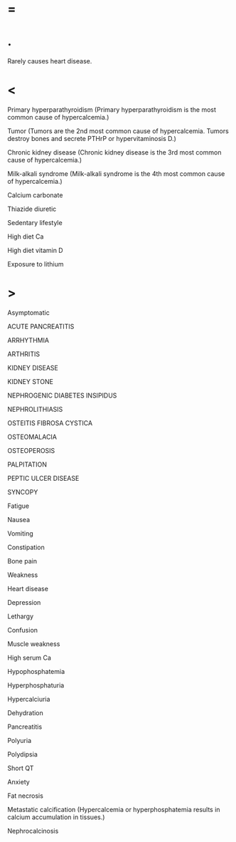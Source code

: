 # =

# .

Rarely causes heart disease.

# <

Primary hyperparathyroidism (Primary hyperparathyroidism is the most common cause of hypercalcemia.)

Tumor (Tumors are the 2nd most common cause of hypercalcemia. Tumors destroy bones and secrete PTHrP or hypervitaminosis D.)

Chronic kidney disease (Chronic kidney disease is the 3rd most common cause of hypercalcemia.)

Milk-alkali syndrome (Milk-alkali syndrome is the 4th most common cause of hypercalcemia.)

Calcium carbonate

Thiazide diuretic

Sedentary lifestyle

High diet Ca

High diet vitamin D

Exposure to lithium

# >

Asymptomatic

ACUTE PANCREATITIS

ARRHYTHMIA

ARTHRITIS

KIDNEY DISEASE

KIDNEY STONE

NEPHROGENIC DIABETES INSIPIDUS

NEPHROLITHIASIS

OSTEITIS FIBROSA CYSTICA

OSTEOMALACIA

OSTEOPEROSIS

PALPITATION

PEPTIC ULCER DISEASE

SYNCOPY

Fatigue

Nausea

Vomiting

Constipation

Bone pain

Weakness

Heart disease

Depression

Lethargy

Confusion

Muscle weakness

High serum Ca

Hypophosphatemia

Hyperphosphaturia

Hypercalciuria

Dehydration

Pancreatitis

Polyuria

Polydipsia

Short QT

Anxiety

Fat necrosis

Metastatic calcification (Hypercalcemia or hyperphosphatemia results in calcium accumulation in tissues.)

Nephrocalcinosis
